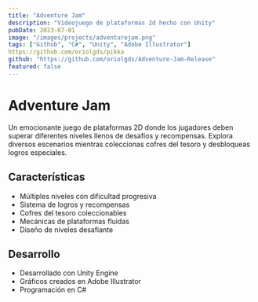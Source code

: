 ```yaml
---
title: "Adventure Jam"
description: "Videojuego de plataformas 2d hecho con Unity"
pubDate: 2023-07-01
image: "/images/projects/adventurejam.png"
tags: ["Github", "C#", "Unity", "Adobe Illustrator"]
https://github.com/oriolgds/pikka
github: "https://github.com/oriolgds/Adventure-Jam-Release"
featured: false
---
```


# Adventure Jam

Un emocionante juego de plataformas 2D donde los jugadores deben superar diferentes niveles llenos de desafíos y recompensas. Explora diversos escenarios mientras coleccionas cofres del tesoro y desbloqueas logros especiales.

## Características

- Múltiples niveles con dificultad progresiva
- Sistema de logros y recompensas
- Cofres del tesoro coleccionables
- Mecánicas de plataformas fluidas
- Diseño de niveles desafiante

## Desarrollo

- Desarrollado con Unity Engine
- Gráficos creados en Adobe Illustrator
- Programación en C#